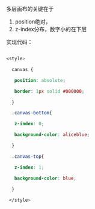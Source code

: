 多层画布的关键在于

1. position绝对，
2. z-index分布，数字小的在下层

实现代码：

```css

<style>

  canvas {

   position: absolute;

   border: 1px solid #000000;

  }

  .canvas-bottom{

   z-index: 0;

   background-color: aliceblue;

  }

  .canvas-top{

   z-index: 1;

   background-color: blue;

  }
  
 </style>
```

